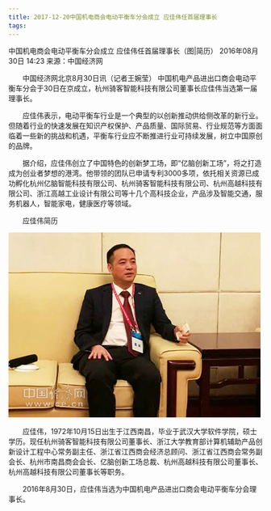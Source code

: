 ```yaml
---
title: 2017-12-20中国机电商会电动平衡车分会成立 应佳伟任首届理事长 
tags: 
---
```

中国机电商会电动平衡车分会成立 应佳伟任首届理事长（图|简历）
2016年08月30日 14:23   来源：中国经济网   

　　中国经济网北京8月30日讯（记者王婉莹） 中国机电产品进出口商会电动平衡车分会于30日在京成立，杭州骑客智能科技有限公司董事长应佳伟当选第一届理事长。

　　应佳伟表示，电动平衡车行业是一个典型的以创新推动供给侧改革的新行业。但随着行业的快速发展在知识产权保护、产品质量、国际贸易、行业规范等方面面临着一些新的挑战和机遇，平衡车行业应不断推进行业可持续发展，树立中国原创的品牌。

　　据介绍，应佳伟创立了中国特色的创新梦工场，即“亿脑创新工场”，将之打造成为创业者梦想的港湾。他带领的团队已申请专利3000多项，依托相关资源已成功孵化杭州亿脑智能科技有限公司、杭州骑客智能科技有限公司、杭州高越科技有限公司、浙江高越工业设计有限公司等十几个高科技企业，产品涉及智能交通，服务机器人，智能家电，健康医疗等领域。

　　应佳伟简历

 ![enter description here][1]

　　应佳伟，1972年10月15日出生于江西南昌，毕业于武汉大学软件学院，硕士学历。现任杭州骑客智能科技有限公司董事长、浙江大学教育部计算机辅助产品创新设计工程中心常务副主任、浙江省江西商会经济总顾问、浙江省江西商会常务副会长、杭州市南昌商会会长、亿脑创新工场总裁、杭州高越科技有限公司董事长、杭州高越科技有限公司董事长等职务。

　　2016年8月30日，应佳伟当选为中国机电产品进出口商会电动平衡车分会理事长。


  [1]: ./images/W020160830519955364154.jpg "W020160830519955364154"